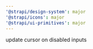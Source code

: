 ```yaml
---
'@strapi/design-system': major
'@strapi/icons': major
'@strapi/ui-primitives': major
---
```


update cursor on disabled inputs
